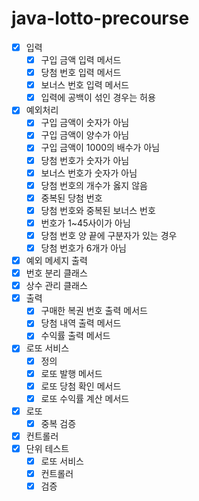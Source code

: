 # java-lotto-precourse

- [x] 입력
    - [x] 구입 금액 입력 메서드
    - [x] 당첨 번호 입력 메서드
    - [x] 보너스 번호 입력 메서드
    - [x] 입력에 공백이 섞인 경우는 허용
- [x] 예외처리
    - [x] 구입 금액이 숫자가 아님
    - [x] 구입 금액이 양수가 아님
    - [x] 구입 금액이 1000의 배수가 아님
    - [x] 당첨 번호가 숫자가 아님
    - [x] 보너스 번호가 숫자가 아님
    - [x] 당첨 번호의 개수가 옳지 않음
    - [x] 중복된 당첨 번호
    - [x] 당첨 번호와 중복된 보너스 번호
    - [x] 번호가 1~45사이가 아님
    - [x] 당첨 번호 양 끝에 구분자가 있는 경우
    - [x] 당첨 번호가 6개가 아님
- [x] 예외 메세지 출력
- [x] 번호 분리 클래스
- [x] 상수 관리 클래스
- [x] 출력
    - [x] 구매한 복권 번호 출력 메서드
    - [x] 당첨 내역 출력 메서드
    - [x] 수익률 출력 메서드
- [x] 로또 서비스
    - [x] 정의
    - [x] 로또 발행 메서드
    - [x] 로또 당첨 확인 메서드
    - [x] 로또 수익률 계산 메서드
- [x] 로또
    - [x] 중복 검증
- [x] 컨트롤러
- [x] 단위 테스트
    - [x] 로또 서비스
    - [x] 컨트롤러
    - [x] 검증